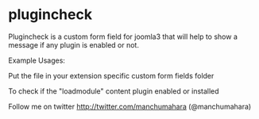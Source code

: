 plugincheck
===========

Plugincheck is a custom form field for joomla3 that will help to show a message if any plugin is enabled or not. 

Example Usages:

Put the file in your extension specific custom form fields folder

<field name="testpluginenabled" type="plugincheck" label="Test Plugin" folder="system" element="pluginname" />
 
To check if the "loadmodule" content plugin enabled or installed

<field name="testpluginenabled" type="plugincheck" label="Loadmodule Plugin Status" folder="content" element="loadmodule" />


Follow me on twitter http://twitter.com/manchumahara (@manchumahara)
